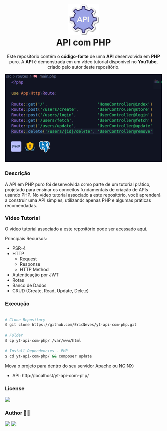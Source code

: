 <h1 align="center">
  <br />
  <img src=".github/api.png">
  <br />
  API com PHP
  <br />
</h1>

<p align="center">
  Este repositório contém o <b>código-fonte</b> de uma <b>API</b> desenvolvida em <b>PHP</b> puro. A <b>API</b> é demonstrada em um vídeo tutorial disponível no <b>YouTube</b>, criado pelo autor deste repositório.
</p> 

![screenshot](.github/screenshot.png)

### Descrição

A API em PHP puro foi desenvolvida como parte de um tutorial prático, projetado para ensinar os conceitos fundamentais de criação de APIs usando PHP. No vídeo tutorial associado a este repositório, você aprenderá a construir uma API simples, utilizando apenas PHP e algumas práticas recomendadas.

### Vídeo Tutorial

O vídeo tutorial associado a este repositório pode ser acessado <a href="">aqui</a>.

Principais Recursos:
  * PSR-4
  * HTTP
    * Request
    * Response
    * HTTP Method
  * Autenticação por JWT
  * Rotas
  * Banco de Dados
  * CRUD (Create, Read, Update, Delete)

### Execução

```sh

# Clone Repository
$ git clone https://github.com/EricNeves/yt-api-com-php.git

# Folder
$ cp yt-api-com-php/ /var/www/html

# Install Dependencies - PHP
$ cd yt-api-com-php/ && composer update

```

Mova o projeto para dentro do seu servidor Apache ou NGINX:

* API: http://localhost/yt-api-com-php/ 

### License 

<img src="https://img.shields.io/github/license/ericneves/myfavoritesquotes?style=flat-square&color=%232563EB">

### Author 🧑‍💻
<a href="https://www.instagram.com/ericneves_dev/"><img src="https://img.shields.io/badge/Instagram-E4405F?style=for-the-badge&logo=instagram&logoColor=white"></a> <a href="https://linkedin.com/in/ericnevesrr"> <img src="https://img.shields.io/badge/LinkedIn-0077B5?style=for-the-badge&logo=linkedin&logoColor=white"></a>

